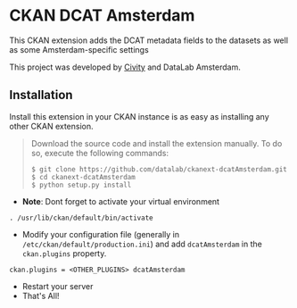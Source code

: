 CKAN DCAT Amsterdam
=====================

This CKAN extension adds the DCAT metadata fields to the datasets as well as some Amsterdam-specific settings

This project was developed by [Civity](http://www.civity.nl) and DataLab Amsterdam.

Installation
------------
Install this extension in your CKAN instance is as easy as installing any other CKAN extension.

>  Download the source code and install the extension manually. To do so, execute the following commands:
> ```
> $ git clone https://github.com/datalab/ckanext-dcatAmsterdam.git
> $ cd ckanext-dcatAmsterdam
> $ python setup.py install
> ```

* **Note**: Dont forget to activate your virtual environment
```
. /usr/lib/ckan/default/bin/activate
```


* Modify your configuration file (generally in `/etc/ckan/default/production.ini`) and add `dcatAmsterdam` in the `ckan.plugins` property.
```
ckan.plugins = <OTHER_PLUGINS> dcatAmsterdam
```
* Restart your server
* That's All!


